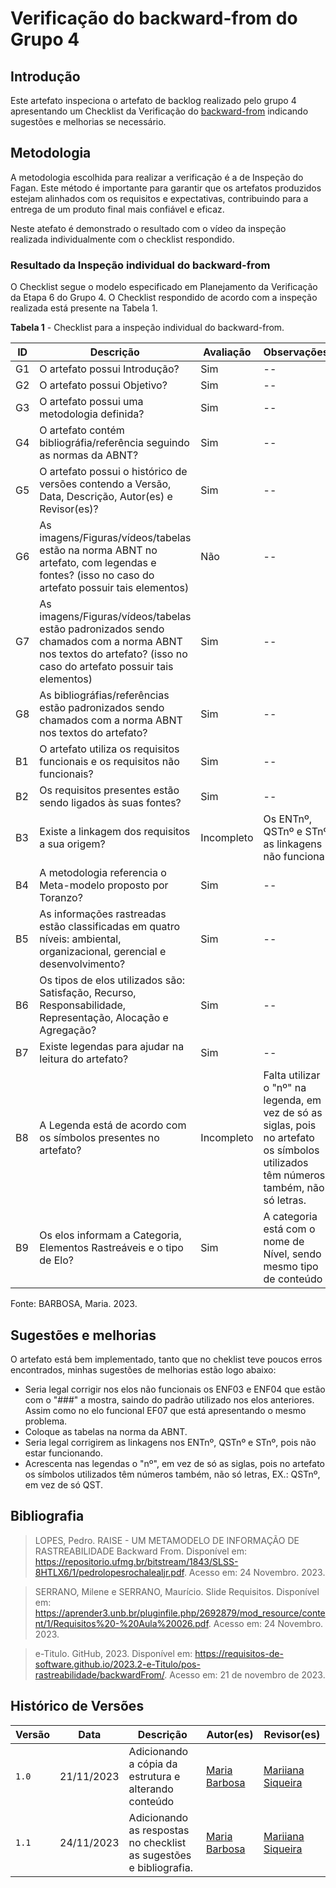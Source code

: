 # Verificação do backward-from do Grupo 4

## Introdução

Este artefato inspeciona o artefato de backlog realizado pelo grupo 4 apresentando um Checklist da Verificação do [backward-from](https://requisitos-de-software.github.io/2023.2-e-Titulo/pos-rastreabilidade/backwardFrom/) indicando sugestões e melhorias se necessário. 

## Metodologia

A metodologia escolhida para realizar a verificação é a de Inspeção do Fagan. Este método é importante para garantir que os artefatos produzidos estejam alinhados com os requisitos e expectativas, contribuindo para a entrega de um produto final mais confiável e eficaz. 

Neste atefato é demonstrado o resultado com o vídeo da inspeção realizada individualmente com o checklist respondido.

### Resultado da Inspeção individual do backward-from

O Checklist segue o modelo especificado em Planejamento da Verificação da Etapa 6 do Grupo 4. O Checklist respondido de acordo com a inspeção realizada está presente na Tabela 1.

**Tabela 1** - Checklist para a inspeção individual do backward-from.

| ID | Descrição | Avaliação | Observações |
| ---| -------- | --------- | ------------ |
| G1  | O artefato possui Introdução? | Sim | -- |
| G2  | O artefato possui Objetivo? | Sim | -- |
| G3  | O artefato possui uma metodologia definida? | Sim | -- |
| G4  | O artefato contém bibliográfia/referência seguindo as normas da ABNT? | Sim | -- |
| G5  | O artefato possui o histórico de versões contendo a Versão, Data, Descrição, Autor(es) e Revisor(es)? | Sim | -- |
| G6  | As imagens/Figuras/vídeos/tabelas estão na norma ABNT no artefato, com legendas e fontes? (isso no caso do artefato possuir tais elementos) | Não | -- |
| G7  | As imagens/Figuras/vídeos/tabelas estão padronizados sendo chamados com a norma ABNT nos textos do artefato? (isso no caso do artefato possuir tais elementos) | Sim | -- |
| G8  | As bibliográfias/referências estão padronizados sendo chamados com a norma ABNT nos textos do artefato?  | Sim | -- |
| B1 | O artefato utiliza os requisitos funcionais e os requisitos não funcionais? | Sim | -- |
| B2 | Os requisitos presentes estão sendo ligados às suas fontes? | Sim | -- |
| B3 |  Existe a linkagem dos requisitos a sua origem? | Incompleto | Os ENTnº, QSTnº e STnº as linkagens não funciona |
| B4 | A metodologia referencia o Meta-modelo proposto por Toranzo? | Sim | -- |
| B5 | As informações rastreadas estão classificadas em quatro níveis: ambiental, organizacional, gerencial e desenvolvimento? | Sim | -- |
| B6 |  Os tipos de elos utilizados são: Satisfação, Recurso, Responsabilidade, Representação, Alocação e Agregação?| Sim  | --  |
| B7 |  Existe legendas para ajudar na leitura do artefato? | Sim | -- |
| B8 |  A Legenda está de acordo com os símbolos presentes no artefato? | Incompleto  | Falta utilizar o "nº" na legenda, em vez de só as siglas, pois no artefato os símbolos utilizados têm números também, não só letras. |
| B9 |  Os elos informam a Categoria, Elementos Rastreáveis e o tipo de Elo?  | Sim | A categoria está com o nome de Nível, sendo mesmo tipo de conteúdo |


Fonte: BARBOSA, Maria. 2023.

## Sugestões e melhorias

O artefato está bem implementado, tanto que no cheklist teve poucos erros encontrados, minhas sugestões de melhorias estão logo abaixo:

- Seria legal corrigir nos elos não funcionais os ENF03 e ENF04 que estão com o "###" a mostra, saindo do padrão utilizado nos elos anteriores. Assim como no elo funcional EF07 que está apresentando o mesmo problema.
- Coloque as tabelas na norma da ABNT.
- Seria legal corrigirem as linkagens nos ENTnº, QSTnº e STnº, pois não estar funcionando.
- Acrescenta nas legendas o "nº", em vez de só as siglas, pois no artefato os símbolos utilizados têm números também, não só letras, EX.: QSTnº, em vez de só QST.

## Bibliografia

> LOPES, Pedro. RAISE - UM METAMODELO DE INFORMAÇÃO DE RASTREABILIDADE Backward From. Disponível em: https://repositorio.ufmg.br/bitstream/1843/SLSS-8HTLX6/1/pedrolopesrochalealjr.pdf. Acesso em: 24 Novembro. 2023.

> SERRANO, Milene e SERRANO, Maurício. Slide Requisitos. Disponível em: https://aprender3.unb.br/pluginfile.php/2692879/mod_resource/content/1/Requisitos%20-%20Aula%20026.pdf. Acesso em: 24 Novembro. 2023.

> e-Titulo. GitHub, 2023. Disponível em: https://requisitos-de-software.github.io/2023.2-e-Titulo/pos-rastreabilidade/backwardFrom/. Acesso em: 21 de novembro de 2023.

## Histórico de Versões

| Versão | Data       | Descrição   | Autor(es)   | Revisor(es) |
| ------ | ---------- | ----------- | ------------ | ---------- |
| `1.0`  | 21/11/2023 | Adicionando a cópia da estrutura e alterando conteúdo | [Maria Barbosa](https://github.com/Madu01) |  [Mariiana Siqueira](https://github.com/Maryyscreuza) |
| `1.1`  | 24/11/2023 | Adicionando as respostas no checklist as sugestões e bibliografia. | [Maria Barbosa](https://github.com/Madu01) |  [Mariiana Siqueira](https://github.com/Maryyscreuza) |
